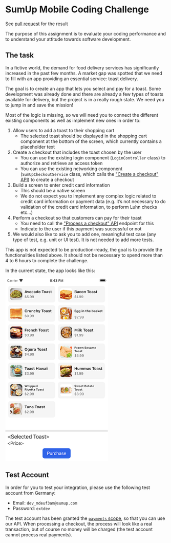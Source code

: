 # SumUp Mobile Coding Challenge

See [pull request](https://github.com/timdolenko/interviewCaseStudy-sumUp/pull/1) for the result

The purpose of this assignment is to evaluate your coding performance and to understand your attitude towards software development.

## The task

In a fictive world, the demand for food delivery services has significantly increased in the past few months. A market gap was spotted that we need to fill with an app providing an essential service: toast delivery.

The goal is to create an app that lets you select and pay for a toast. Some development was already done and there are already a few types of toasts available for delivery, but the project is in a really rough state. We need you to jump in and save the mission!

Most of the logic is missing, so we will need you to connect the different existing components as well as implement new ones in order to:

1. Allow users to add a toast to their shopping cart
    * The selected toast should be displayed in the shopping cart component at the bottom of the screen, which currently contains a placeholder text
2. Create a checkout that includes the toast chosen by the user 
    * You can use the existing login component (`LoginController` class) to authorize and retrieve an access token
    * You can use the existing networking component (`SumUpCheckoutService` class, which calls the ["Create a checkout" API](https://developer.sumup.com/rest-api/#tag/Checkouts/paths/~1checkouts/post)) to create a checkout
3. Build a screen to enter credit card information
    * This should be a native screen
    * We do not expect you to implement any complex logic related to credit card information or payment data (e.g. it’s not necessary to do validation of the credit card information, to perform Luhn checks etc…)
4. Perform a checkout so that customers can pay for their toast
    * You need to call the ["Process a checkout" API](https://developer.sumup.com/rest-api/#tag/Checkouts/paths/~1checkouts~1{id}/put) endpoint for this
    * Indicate to the user if this payment was successful or not
5. We would also like to ask you to add one, meaningful test case (any type of test, e.g. unit or UI test). It is not needed to add more tests.

This app is not expected to be production-ready, the goal is to provide the functionalities listed above.
It should not be necessary to spend more than 4 to 6 hours to complete the challenge.

In the current state, the app looks like this:

![](screenshot.png)

## Test Account

In order for you to test your integration, please use the following test account from Germany:
* Email: `dev_mdeuf3am@sumup.com`
* Password: `extdev`


The test account has been granted the [`payments` scope](https://developer.sumup.com/docs/authorization/#restricted-scopes), so that you can use our API.
When processing a checkout, the process will look like a real transaction, but of course no money will be charged (the test account cannot process real payments).
